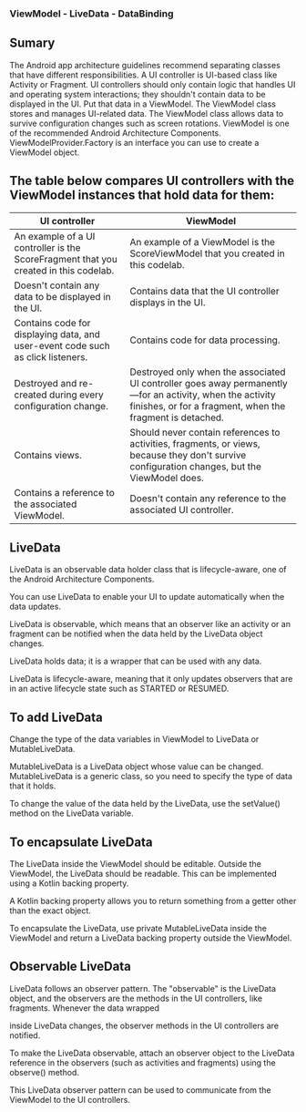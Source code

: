 ### ViewModel - LiveData - DataBinding

Sumary
-------------

The Android app architecture guidelines recommend separating classes that have different responsibilities.
A UI controller is UI-based class like Activity or Fragment. UI controllers should only contain logic that handles UI and operating system interactions; they shouldn't contain data to be displayed in the UI. Put that data in a ViewModel.
The ViewModel class stores and manages UI-related data. The ViewModel class allows data to survive configuration changes such as screen rotations.
ViewModel is one of the recommended Android Architecture Components.
ViewModelProvider.Factory is an interface you can use to create a ViewModel object.

The table below compares UI controllers with the ViewModel instances that hold data for them:
-------------

|UI controller|ViewModel|
|---|---|
|An example of a UI controller is the ScoreFragment that you created in this codelab.|An example of a ViewModel is the ScoreViewModel that you created in this codelab.|
|Doesn't contain any data to be displayed in the UI.|Contains data that the UI controller displays in the UI.|
|Contains code for displaying data, and user-event code such as click listeners.|Contains code for data processing.|
|Destroyed and re-created during every configuration change.|Destroyed only when the associated UI controller goes away permanently—for an activity, when the activity finishes, or for a fragment, when the fragment is detached.|
|Contains views.|Should never contain references to activities, fragments, or views, because they don't survive configuration changes, but the ViewModel does.|
|Contains a reference to the associated ViewModel.|Doesn't contain any reference to the associated UI controller.|

LiveData
----------
LiveData is an observable data holder class that is lifecycle-aware, one of the Android Architecture Components.

You can use LiveData to enable your UI to update automatically when the data updates.

LiveData is observable, which means that an observer like an activity or an fragment can be notified when the data held by the LiveData object changes.

LiveData holds data; it is a wrapper that can be used with any data.

LiveData is lifecycle-aware, meaning that it only updates observers that are in an active lifecycle state such as STARTED or RESUMED.

To add LiveData
----------
Change the type of the data variables in ViewModel to LiveData or MutableLiveData.

MutableLiveData is a LiveData object whose value can be changed. MutableLiveData is a generic class, so you need to specify the type of data that it holds.

To change the value of the data held by the LiveData, use the setValue() method on the LiveData variable.

To encapsulate LiveData
----------

The LiveData inside the ViewModel should be editable. Outside the ViewModel, the LiveData should be readable. This can be implemented using a Kotlin backing property.

A Kotlin backing property allows you to return something from a getter other than the exact object.

To encapsulate the LiveData, use private MutableLiveData inside the ViewModel and return a LiveData backing property outside the ViewModel.

Observable LiveData
----------

LiveData follows an observer pattern. The "observable" is the LiveData object, and the observers are the methods in the UI controllers, like fragments. Whenever the data wrapped

inside LiveData changes, the observer methods in the UI controllers are notified.

To make the LiveData observable, attach an observer object to the LiveData reference in the observers (such as activities and fragments) using the observe() method.

This LiveData observer pattern can be used to communicate from the ViewModel to the UI controllers.
